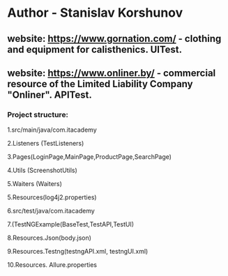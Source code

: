 # Author - Stanislav Korshunov 

## website: https://www.gornation.com/ - clothing and equipment for сalisthenics. UITest.
## website: https://www.onliner.by/ - commercial resource of the Limited Liability Company "Onliner". APITest.

### Project structure:
1.src/main/java/com.itacademy

2.Listeners (TestListeners) 

3.Pages(LoginPage,MainPage,ProductPage,SearchPage) 

4.Utils (ScreenshotUtils) 

5.Waiters (Waiters) 

5.Resources(log4j2.properties) 

6.src/test/java/com.itacademy

7.(TestNGExample(BaseTest,TestAPI,TestUI) 

8.Resources.Json(body.json) 

9.Resources.Testng(testngAPI.xml, testngUI.xml) 

10.Resources. Allure.properties 
